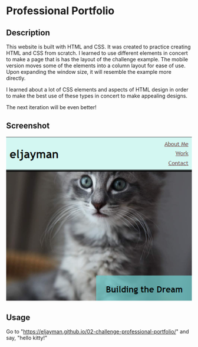 # Professional Portfolio

## Description

This website is built with HTML and CSS. It was created to practice creating HTML and CSS from scratch. I learned to use different elements in concert to make a page that is has the layout of the challenge example. The mobile version moves some of the elements into a column layout for ease of use. Upon expanding the window size, it will resemble the example more directly.

I learned about a lot of CSS elements and aspects of HTML design in order to make the best use of these types in concert to make appealing designs.

The next iteration will be even better!

## Screenshot

![Screenshot of application](./assets/SSChal2.png)

## Usage

Go to "https://eljayman.github.io/02-challenge-professional-portfolio/" and say, "hello kitty!"
